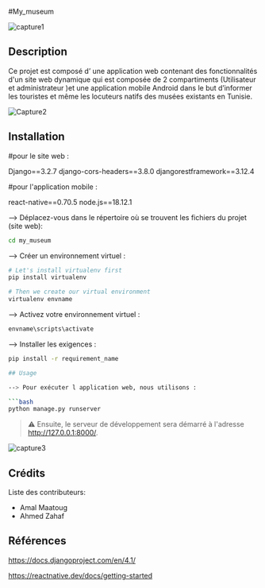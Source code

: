 #My_museum

![capture1](https://user-images.githubusercontent.com/118480136/236536748-c202d957-eac7-4b74-9253-f9eeabf52a69.PNG)


## Description

Ce projet est composé d’ une application web contenant des fonctionnalités d'un site web dynamique  qui est composée de 2 compartiments (Utilisateur et administrateur )et  une application mobile Android  dans le but d’informer les touristes et même les locuteurs natifs des musées existants en Tunisie. 

![Capture2](https://user-images.githubusercontent.com/118480136/236536813-eec0603a-bc99-4ab0-9c3d-14796bcb6a6e.PNG)



## Installation

#pour le site web :

Django==3.2.7
django-cors-headers==3.8.0
djangorestframework==3.12.4

#pour l'application mobile :

react-native==0.70.5
node.js==18.12.1



--> Déplacez-vous dans le répertoire où se trouvent les fichiers du projet (site web):

```bash
cd my_museum

````

--> Créer un environnement virtuel :

```bash
# Let's install virtualenv first
pip install virtualenv

# Then we create our virtual environment
virtualenv envname

````

--> Activez votre environnement virtuel :

```bash
envname\scripts\activate

```

--> Installer les exigences :

```bash
pip install -r requirement_name

## Usage

--> Pour exécuter l application web, nous utilisons :

```bash
python manage.py runserver

```

> ⚠  Ensuite, le serveur de développement sera démarré à l'adresse http://127.0.0.1:8000/.

![capture3](https://user-images.githubusercontent.com/118480136/236536929-d2fa6857-d426-4192-a9e7-529ebf94a7c8.PNG)


## Crédits

Liste des contributeurs:

* Amal Maatoug 
* Ahmed Zahaf 

## Références

https://docs.djangoproject.com/en/4.1/

https://reactnative.dev/docs/getting-started
